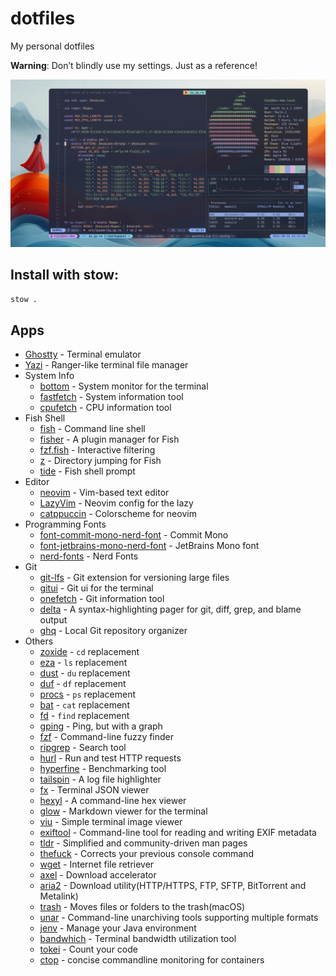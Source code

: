 # dotfiles

My personal dotfiles

**Warning**: Don’t blindly use my settings. Just as a reference!

![terminal screenshot](images/screenshot.jpg)

## Install with stow:
```bash
stow .
```

## Apps

- [Ghostty](https://ghostty.org/) - Terminal emulator
- [Yazi](https://yazi-rs.github.io/) - Ranger-like terminal file manager
- System Info
  - [bottom](https://github.com/ClementTsang/bottom) - System monitor for the terminal
  - [fastfetch](https://github.com/fastfetch-cli/fastfetch) - System information tool
  - [cpufetch](https://github.com/Dr-Noob/cpufetch) - CPU information tool
- Fish Shell
  - [fish](https://fishshell.com/) - Command line shell
  - [fisher](https://github.com/jorgebucaran/fisher) - A plugin manager for Fish
  - [fzf.fish](https://github.com/PatrickF1/fzf.fish) - Interactive filtering
  - [z](https://github.com/jethrokuan/z) - Directory jumping for Fish
  - [tide](https://github.com/IlanCosman/tide) - Fish shell prompt
- Editor
  - [neovim](https://neovim.io) - Vim-based text editor
  - [LazyVim](https://www.lazyvim.org) - Neovim config for the lazy
  - [catppuccin](https://github.com/catppuccin/nvim) - Colorscheme for neovim
- Programming Fonts
  - [font-commit-mono-nerd-font](https://commitmono.com/) - Commit Mono
  - [font-jetbrains-mono-nerd-font](https://www.jetbrains.com/lp/mono) - JetBrains Mono font
  - [nerd-fonts](https://github.com/ryanoasis/nerd-fonts) - Nerd Fonts
- Git
  - [git-lfs](https://git-lfs.com) - Git extension for versioning large files
  - [gitui](https://github.com/extrawurst/gitui) - Git ui for the terminal
  - [onefetch](https://github.com/o2sh/onefetch) - Git information tool
  - [delta](https://github.com/dandavison/delta) - A syntax-highlighting pager for git, diff, grep, and blame output
  - [ghq](https://github.com/x-motemen/ghq) - Local Git repository organizer
- Others
  - [zoxide](https://github.com/ajeetdsouza/zoxide) - `cd` replacement
  - [eza](https://github.com/eza-community/eza) - `ls` replacement
  - [dust](https://github.com/bootandy/dust) - `du` replacement
  - [duf](https://github.com/muesli/duf) - `df` replacement
  - [procs](https://github.com/dalance/procs) - `ps` replacement
  - [bat](https://github.com/sharkdp/bat) - `cat` replacement
  - [fd](https://github.com/sharkdp/fd) - `find` replacement
  - [gping](https://github.com/orf/gping) - Ping, but with a graph
  - [fzf](https://github.com/junegunn/fzf) - Command-line fuzzy finder
  - [ripgrep](https://github.com/BurntSushi/ripgrep) - Search tool
  - [hurl](https://hurl.dev) - Run and test HTTP requests
  - [hyperfine](https://github.com/sharkdp/hyperfine) - Benchmarking tool
  - [tailspin](https://github.com/bensadeh/tailspin) - A log file highlighter
  - [fx](https://fx.wtf) - Terminal JSON viewer
  - [hexyl](https://github.com/sharkdp/hexyl) - A command-line hex viewer
  - [glow](https://github.com/charmbracelet/glow) - Markdown viewer for the terminal
  - [viu](https://github.com/atanunq/viu) - Simple terminal image viewer
  - [exiftool](https://exiftool.org) - Command-line tool for reading and writing EXIF metadata
  - [tldr](https://tldr.sh) - Simplified and community-driven man pages
  - [thefuck](https://github.com/nvbn/thefuck) - Corrects your previous console command
  - [wget](https://www.gnu.org/software/wget/) - Internet file retriever
  - [axel](https://github.com/axel-download-accelerator/axel) - Download accelerator
  - [aria2](https://github.com/aria2/aria2) - Download utility(HTTP/HTTPS, FTP, SFTP, BitTorrent and Metalink)
  - [trash](https://hasseg.org/trash/) - Moves files or folders to the trash(macOS)
  - [unar](https://theunarchiver.com/command-line) - Command-line unarchiving tools supporting multiple formats
  - [jenv](https://www.jenv.be) - Manage your Java environment
  - [bandwhich](https://github.com/imsnif/bandwhich) - Terminal bandwidth utilization tool
  - [tokei](https://github.com/XAMPPRocky/tokei) - Count your code
  - [ctop](https://ctop.sh) - concise commandline monitoring for containers

